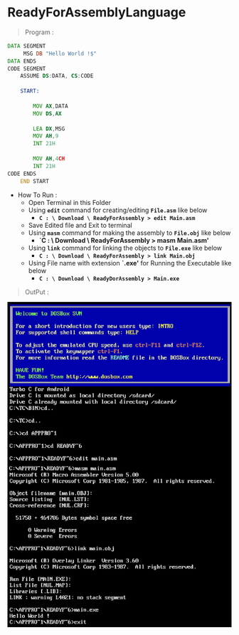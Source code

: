 # ReadyForAssemblyLanguage
> Program :
```asm
DATA SEGMENT
     MSG DB "Hello World !$"
DATA ENDS
CODE SEGMENT  
    ASSUME DS:DATA, CS:CODE
    
    START:
        
        MOV AX,DATA
        MOV DS,AX
        
        LEA DX,MSG
        MOV AH,9
        INT 21H
        
        MOV AH,4CH
        INT 21H
CODE ENDS
    END START
```
* How To Run :   
   * Open Terminal in this Folder
   * Using **`edit`** command for creating/editing **`File.asm`** like below
      * **`C : \ Download \ ReadyForAssembly > edit Main.asm`**
   * Save Edited file and Exit to terminal
   * Using **`masm`** command for making the assembly to **`File.obj`** like below
      * **`C : \ Download \ ReadyForAssembly > masm Main.asm'**
   * Using **`link`** command for linking the objects to **`File.exe`** like below
      * **`C : \ Download \ ReadyForAssembly > link Main.obj`**
   * Using File name with extension **`.exe'** for Running the Executable like below
      * **`C : \ Download \ ReadyDorAssembly > Main.exe`**    

> OutPut :

![Output](/output/output.png)
